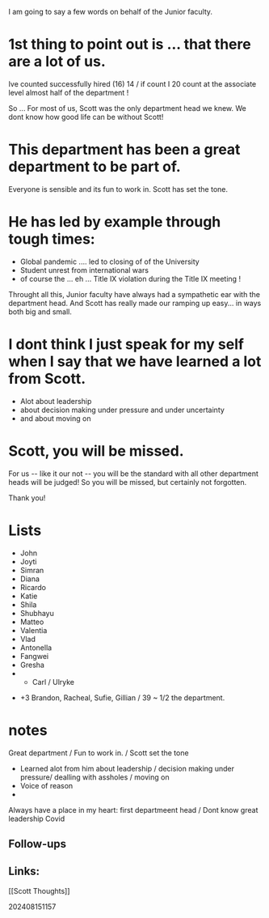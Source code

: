 
I am going to say a few words on behalf of the Junior faculty. 

# 1st thing to point out is ... that there are a lot of us. 
Ive counted successfully hired (16) 14 /  if count I 20 count at the associate level almost half of the department ! 

So ... For most of us, Scott was the only department head we knew. 
We dont know how good life can be without Scott! 

# This department has been a great department to be part of. 
Everyone is sensible and its fun to work in.
Scott has set the tone. 

# He has led by example through tough times:
- Global pandemic .... led to closing of of the University 
- Student unrest from international wars
- of course the ... eh ... Title IX violation during the Title IX meeting !

Throught all this, Junior faculty have always had a sympathetic ear with the department head. 
And Scott has really made our ramping up easy...  in ways both big and small.

# I dont think I just speak for my self when I say that we have learned a lot from Scott.
- Alot about leadership
- about decision making under pressure and under uncertainty 
- and about moving on

# Scott, you will be missed.
For us -- like it our not -- you will be the standard with all other department heads will be judged!
So you will be missed, but certainly not forgotten. 

Thank you!

# Lists
- John 
- Joyti
- Simran
- Diana 
- Ricardo
- Katie
- Shila
- Shubhayu
- Matteo
- Valentia
- Vlad
- Antonella
- Fangwei
- Gresha
- + Carl / Ulryke 
+ +3 Brandon, Racheal,   Sufie, Gillian 
/ 39  ~ 1/2 the department.

# notes

Great department / Fun to work in. / Scott set the tone

- Learned alot from him about leadership / decision making under pressure/ dealling with assholes / moving on
- Voice of reason
- 

Always have a place in my heart: first departmeent head / 
Dont know
great leadership Covid 

## Follow-ups


## Links: 
[[Scott Thoughts]]



202408151157
